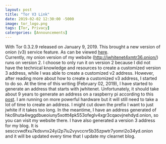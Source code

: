 ```yaml
---
layout: post
title: "Tor V3 Link"
date: 2019-02-02 12:30:00 -5000
image: tor_logo.png
tags: [Tor, Privacy]
catergories: [Announcements]
---
```


With Tor 0.3.2.9 released on January 9, 2019. This brought a new version of onion (v3) service feature. As can be viewed [here](https://blog.torproject.org/tor-0329-released-we-have-new-stable-series).  
Currently, my onion version of my website (http://jwhitenet4xmtr36.onion/) runs on version 2. I choose to only run it on version 2 because I did not have the technical knowledge and resources to create a customized version 3 address, while I was able to create a customized v2 address. However, after reading more about how to create a customized v3 address, I started to do so. At the time of this writing (February 02, 2019), I have started to generate an address that starts with jwhitenet. Unfortunately, it should take about 9 years to generate an address on a raspberry pi according to this [post](https://www.jamieweb.net/blog/onionv3-vanity-address/#generation-times). I am running on more powerful hardware but it will still need to take a lot of time to create an address.  I might cut down the prefix I want to just jwhite if it takes too long. In the meantime, I have an address generated of hkc6huta4wggdbueoiuny5xottt4pk553ofeglv4xgr3cqaovjnehdyd.onion, so you can visit my website there. I have also generated a version 3 address for my blog. It is sesccvwdfxu7kdsvnx24yi2p7iu2vyvccnr5b35zpwtr7yomri2o34yd.onion and it will be updated every time that I update my clearnet blog.  

